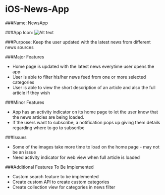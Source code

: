 # iOS-News-App

###Name: 
NewsApp

###App Icon: 
![Alt text](NewsApp/Assets.xcassets/AppIcon.appiconset/News_Icon-20@3x.png)

###Purpose: 
Keep the user updated with the latest news from different news sources 

###Major Features
+ Home page is updated with the latest news everytime user opens the app
+ User is able to filter his/her news feed from one or more selected categories 
+ User is able to view the short description of an article and also the full article if they wish

###Minor Features
+ App has an activity indicator on its home page to let the user know that the news articles are being loaded.
+ If the users want to subscribe, a notification pops up giving them details regarding where to go to subscribe

###Issues
+ Some of the images take more time to load on the home page - may not be an issue
+ Need activity indicator for web view when full article is loaded

###Additional Features To Be Implemented
+ Custom search feature to be implemented
+ Create custom API to create custom categories
+ Create collection view for categories in news filter

